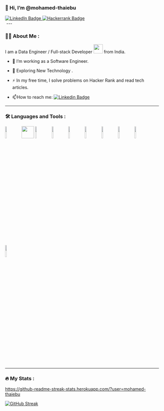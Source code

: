 
### 👋 Hi, I’m @mohamed-thaiebu

<div id="badges">
  <a  target="_blank" href="https://www.linkedin.com/in/mohamed-thaiebu-0015a815a/">
    <img target="_blank" src="https://img.shields.io/badge/LinkedIn-blue?style=for-the-badge&logo=linkedin&logoColor=white" alt="LinkedIn Badge"/>
  </a>
    <a  target="_blank" href="https://www.hackerrank.com/thaibu786">
    <img target="_blank"  src="https://img.shields.io/badge/-Hackerrank-2EC866?style=for-the-badge&logo=HackerRank&logoColor=white" alt="Hackerrank Badge"/>
  </a>
<!--   <a  target="_blank" href="https://www.youtube.com/@tamilpracticalpsychology1461/featured">
    <img  target="_blank" src="https://img.shields.io/badge/YouTube-red?style=for-the-badge&logo=youtube&logoColor=white" alt="Youtube Badge"/>
  </a>
  <a  target="_blank" href="https://twitter.com/MThaiebu">
    <img target="_blank"  src="https://img.shields.io/badge/Twitter-blue?style=for-the-badge&logo=twitter&logoColor=white" alt="Twitter Badge"/>
  </a> -->
</div>
<img target="_blank" src="https://komarev.com/ghpvc/?username=thaiebu&style=flat-square&color=blue" alt=""/>
---

### :man_technologist: About Me :

I am a Data Engineer / Full-stack Developer  <img src="https://media.giphy.com/media/WUlplcMpOCEmTGBtBW/giphy.gif" width="30"> from India.


- :telescope: I’m working as a Software Engineer.

- :seedling: Exploring New Technology .

- :zap: In my free time, I solve problems on Hacker Rank and read tech articles.

- :mailbox:How to reach me: [![Linkedin Badge](https://img.shields.io/badge/-Thaiebu-blue?style=flat&logo=Linkedin&logoColor=white)](https://www.linkedin.com/in/mohamed-thaiebu-0015a815a/)

---

### :hammer_and_wrench: Languages and Tools :

<div>
<!--   <p align="left">
  <a href="https://www.python.org" target="_blank" rel="noreferrer"><img src="/icons8-python-48.png" alt="python" width="40" height="40"/></a>
  <a href="https://www.djangoproject.com/" target="_blank" rel="noreferrer"> <img src="https://cdn.worldvectorlogo.com/logos/django.svg" alt="django" width="40" height="40"/> </a> 
  <a href="https://flask.palletsprojects.com/" target="_blank" rel="noreferrer"> <img src="https://www.vectorlogo.zone/logos/pocoo_flask/pocoo_flask-icon.svg" alt="flask" width="40" height="40"/> </a>
  <a href="https://www.w3.org/html/" target="_blank" rel="noreferrer"> <img src="icons8-html-48.png" alt="html5" width="40" height="40"/> </a>
  <a href="https://www.w3schools.com/css/" target="_blank" rel="noreferrer"> <img src="icons8-css3-48.png" alt="css3" width="40" height="40"/> </a>
  <a href="https://nodejs.org" target="_blank" rel="noreferrer"> <img src="icons8-node-js-48.png" alt="nodejs" width="40" height="40"/> </a>
  <a href="https://expressjs.com" target="_blank" rel="noreferrer"> <img src="icons8-express-js-16.png" alt="express" width="40" height="40"/> </a> 
  <a href="https://www.mysql.com/" target="_blank" rel="noreferrer"> <img src="icons8-my-sql-48.png" alt="mysql" width="40" height="40"/> </a>  <a href="https://www.postgresql.org" target="_blank" rel="noreferrer"> <img src="icons8-postgresql-48.png" alt="postgresql" width="40" height="40"/> </a>    <a href="https://www.sqlite.org/" target="_blank" rel="noreferrer"> <img src="icons8-database-50.png" alt="sqlite" width="40" height="40"/> </a> 
  <a href="https://www.linux.org/" target="_blank" rel="noreferrer"> <img src="icons8-linux-48.png" alt="linux" width="40" height="40"/> </a>
  <a href="https://aws.amazon.com" target="_blank" rel="noreferrer"> <img src="icons8-amazon-web-services-48.png" alt="aws" width="40" height="40"/> </a> 
  <a href="https://git-scm.com/" target="_blank" rel="noreferrer"> <img src="https://www.vectorlogo.zone/logos/git-scm/git-scm-icon.svg" alt="git" width="40" height="40"/> </a> 
  <a href="https://developer.mozilla.org/en-US/docs/Web/JavaScript" target="_blank" rel="noreferrer"> <img src="icons8-javascript-48.png" alt="javascript" width="40" height="40"/> </a> 
  <img src="./icons8-react-50.png" width="50" title="react">
  <a href="https://www.docker.com/" target="_blank" rel="noreferrer"> <img src="icons8-docker-48.png" alt="docker" width="40" height="40"/> </a> 
  <a href="https://www.nginx.com" target="_blank" rel="noreferrer"> <img src="icons8-nginx-48.png" alt="nginx" width="40" height="40"/> </a> 
</p> -->
<code><img width="10%" src="https://www.vectorlogo.zone/logos/python/python-ar21.svg"></code>
<code><img width="40px" src="https://upload.vectorlogo.zone/logos/javascript/images/239ec8a4-163e-4792-83b6-3f6d96911757.svg"></code>
<code><img width="10%" src="https://www.vectorlogo.zone/logos/reactjs/reactjs-ar21.svg"></code>
<code><img width="10%" src="https://www.vectorlogo.zone/logos/djangoproject/djangoproject-ar21.svg"></code>
<code><img width="10%" src="https://www.vectorlogo.zone/logos/pocoo_flask/pocoo_flask-ar21.svg"></code>
<code><img width="10%" src="https://www.vectorlogo.zone/logos/w3_html5/w3_html5-ar21.svg"></code>
<code><img width="10%" src="https://www.vectorlogo.zone/logos/w3_css/w3_css-ar21.svg"></code>
<code><img width="10%" src="https://www.vectorlogo.zone/logos/git-scm/git-scm-ar21.svg"></code>
<code><img width="10%" src="https://www.vectorlogo.zone/logos/github/github-ar21.svg"></code>
 <code><img width="10%" src="https://www.vectorlogo.zone/logos/amazon_aws/amazon_aws-ar21.svg"></code>

  
</div>


---

### :fire: My Stats :
https://github-readme-streak-stats.herokuapp.com/?user=mohamed-thaiebu

[![GitHub Streak](http://github-readme-streak-stats.herokuapp.com?user=thaiebu&theme=dark&background=000000)](https://git.io/streak-stats)
<!-- 
[![Top Langs](https://github-readme-stats.vercel.app/api/top-langs/?username=thaiebu)](https://github.com/anuraghazra/github-readme-stats)

[![Top Langs](https://github-readme-stats.vercel.app/api/top-langs/?username=thaiebu&layout=compact&theme=vision-friendly-dark)](https://github.com/anuraghazra/github-readme-stats) -->





